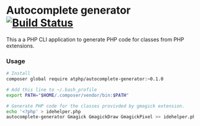 # Autocomplete generator [![Build Status](https://travis-ci.org/atphp/autocomplete-generator.svg?branch=v0.1)](https://travis-ci.org/atphp/autocomplete-generator)

This a a PHP CLI application to generate PHP code for classes from PHP extensions.

### Usage

```bash
# Install
composer global require atphp/autocomplete-generator:~0.1.0

# Add this line to ~/.bash_profile
export PATH="$HOME/.composer/vendor/bin:$PATH"

# Generate PHP code for the classes provivded by gmagick extension.
echo '<?php' > idehelper.php
autocomplete-generator Gmagick GmagickDraw GmagickPixel >> idehelper.php
```
